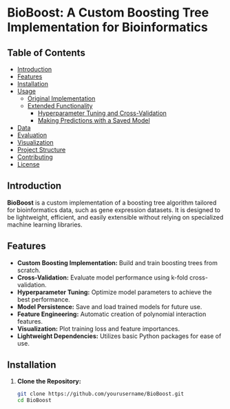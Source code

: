 # BioBoost: A Custom Boosting Tree Implementation for Bioinformatics

## Table of Contents

- [Introduction](#introduction)
- [Features](#features)
- [Installation](#installation)
- [Usage](#usage)
  - [Original Implementation](#original-implementation)
  - [Extended Functionality](#extended-functionality)
    - [Hyperparameter Tuning and Cross-Validation](#hyperparameter-tuning-and-cross-validation)
    - [Making Predictions with a Saved Model](#making-predictions-with-a-saved-model)
- [Data](#data)
- [Evaluation](#evaluation)
- [Visualization](#visualization)
- [Project Structure](#project-structure)
- [Contributing](#contributing)
- [License](#license)

## Introduction

**BioBoost** is a custom implementation of a boosting tree algorithm tailored for bioinformatics data, such as gene expression datasets. It is designed to be lightweight, efficient, and easily extensible without relying on specialized machine learning libraries.

## Features

- **Custom Boosting Implementation:** Build and train boosting trees from scratch.
- **Cross-Validation:** Evaluate model performance using k-fold cross-validation.
- **Hyperparameter Tuning:** Optimize model parameters to achieve the best performance.
- **Model Persistence:** Save and load trained models for future use.
- **Feature Engineering:** Automatic creation of polynomial interaction features.
- **Visualization:** Plot training loss and feature importances.
- **Lightweight Dependencies:** Utilizes basic Python packages for ease of use.

## Installation

1. **Clone the Repository:**

   ```bash
   git clone https://github.com/yourusername/BioBoost.git
   cd BioBoost
